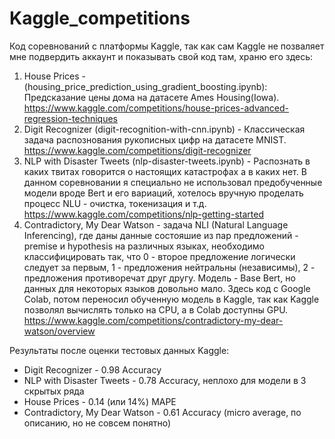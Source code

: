 # Kaggle_competitions
Код соревнований с платформы Kaggle, так как сам Kaggle не позваляет мне подвердить аккаунт и показывать свой код там, храню его здесь:

1. House Prices - (housing_price_prediction_using_gradient_boosting.ipynb): Предсказание цены дома на датасете Ames Housing(Iowa).
https://www.kaggle.com/competitions/house-prices-advanced-regression-techniques
2. Digit Recognizer (digit-recognition-with-cnn.ipynb) - Классическая задача распознования рукописных цифр на датасете MNIST.
https://www.kaggle.com/competitions/digit-recognizer
3. NLP with Disaster Tweets (nlp-disaster-tweets.ipynb) - Распознать в каких твитах говорится о настоящих катастрофах а в каких нет. В данном соревновании я специально не использовал предобученные модели вроде Bert и его вариаций, хотелось вручную проделать процесс NLU - очистка, токенизация и т.д.
https://www.kaggle.com/competitions/nlp-getting-started
4. Contradictory, My Dear Watson - задача NLI (Natural Language Inferencing), где даны данные состояшие из пар предложений - premise и hypothesis на различных языках, необходимо классифицировать так, что 0 - второе предложение логически следует за первым, 1 - предложения нейтральны (независимы), 2 - предложения противоречат друг другу. Модель - Base Bert, но данных для некоторых языков довольно мало. Здесь код c Google Colab, потом переносил обученную модель в Kaggle, так как Kaggle позволял вычислять только на CPU, а в Colab доступны GPU.
https://www.kaggle.com/competitions/contradictory-my-dear-watson/overview
 
Результаты после оценки тестовых данных Kaggle:
- Digit Recognizer - 0.98 Accuracy
- NLP with Disaster Tweets - 0.78 Accuracy, неплохо для модели в 3 скрытых ряда
- House Prices - 0.14 (или 14%) MAPE
- Contradictory, My Dear Watson - 0.61 Accuracy (micro average, по описанию, но не совсем понятно) 

